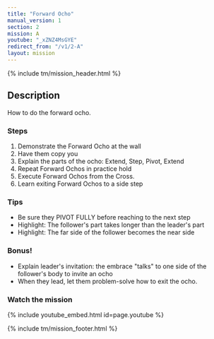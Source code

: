 ```yaml
---
title: "Forward Ocho"
manual_version: 1
section: 2
mission: A
youtube: "_xZNZ4MsGYE"
redirect_from: "/v1/2-A"
layout: mission
---
```


{% include tm/mission_header.html %}

## Description

How to do the forward ocho. 

### Steps

1. Demonstrate the Forward Ocho at the wall
2. Have them copy you
3. Explain the parts of the ocho: Extend, Step, Pivot, Extend
4. Repeat Forward Ochos in practice hold
5. Execute Forward Ochos from the Cross.
6. Learn exiting Forward Ochos to a side step

### Tips

* Be sure they PIVOT FULLY before reaching to the next step
* Highlight: The follower's part takes longer than the leader's part
* Highlight: The far side of the follower becomes the near side

### Bonus!

* Explain leader's invitation: the embrace "talks" to one side of the follower's body to invite an ocho
* When they lead, let them problem-solve how to exit the ocho.

### Watch the mission

{% include youtube_embed.html id=page.youtube %}

{% include tm/mission_footer.html %}
